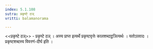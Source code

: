 ```yaml
---
index: 5.1.108
sutra: प्रकृष्टे ठञ्
vritti: balamanorama

---
```

<<प्रकृष्टे ठञ्>> - प्रकृष्टे ठञ् । अस्य प्राप्त इत्यर्थे प्रकृष्टवृत्तेः कालशब्दाट्ठञित्यर्थः । यतोऽपवादः । प्रकृष्टशब्दस्य विवरणं-दीर्घ इति । 